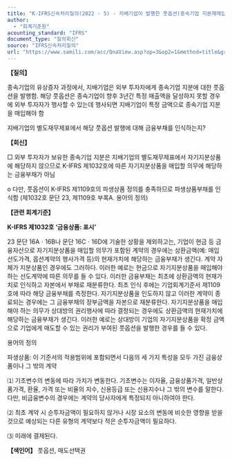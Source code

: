 ```yaml
---
title: "K-IFRS신속처리질의(2022 - 5) - 지배기업이 발행한 풋옵션(종속기업 지분재매입)의 회계처리"
author:
  - "회계기준원"
acounting_standard: "IFRS"
document_type: "질의회신"
source: "IFRS신속처리질의"
url: "https://www.samili.com/acc/QnaView.asp?op=3&op2=1&method=title&group=2124-15;1&orgcode=3&searchword=&page=15&code=K%2DIFRS%EC%8B%A0%EC%86%8D%EC%B2%98%EB%A6%AC%EC%A7%88%EC%9D%98%2D5%3A20220126"
---
```

**【질의】**

  

종속기업의 유상증자 과정에서, 지배기업은 외부 투자자에게 종속기업 지분에 대한 풋옵션을 발행함. 해당 풋옵션은 종속기업이 향후 3년간 특정 매출액을 달성하지 못할 경우에 외부 투자자가 행사할 수 있는데 행사되면 지배기업이 특정 금액으로 종속기업 지분을 매입해야 함

  

지배기업의 별도재무제표에서 해당 풋옵션 발행에 대해 금융부채를 인식하는지?

  
  

**【회신】**

  

□ 외부 투자자가 보유한 종속기업 지분은 지배기업의 별도재무제표에서 자기지분상품에 해당하지 않으므로 K-IFRS 제1032호에 따른 자기지분상품을 매입할 의무에 해당하는 금융부채가 아님

  

o 다만, 풋옵션이 K-IFRS 제1109호의 파생상품 정의를 충족하므로 파생상품부채를 인식함 (제1032호 문단 23, 제1109호 부록A. 용어의 정의)

  
  

**【관련 회계기준】**

  

**K-IFRS 제1032호 ‘금융상품: 표시’**

  

23 문단 16Aㆍ16B나 문단 16Cㆍ16D에 기술한 상황을 제외하고는, 기업이 현금 등 금융자산으로 자기지분상품을 매입할 의무가 포함된 계약의 경우에는 상환금액(예: 매입선도가격, 옵션계약의 행사가격 등)의 현재가치에 해당하는 금융부채가 생긴다. 계약 자체가 지분상품인 경우에도 그러하다. 이러한 예로는 현금으로 자기지분상품을 매입해야 하는 선도계약에 따른 의무를 들 수 있다. 이러한 금융부채는 최초에 상환금액의 현재가치로 인식하고 자본에서 부채로 재분류한다. 최초 인식 후에는 기업회계기준서 제1109호에 따라 해당 금융부채를 측정한다. 자기지분상품을 인도하지 않고 이러한 계약이 종료되는 경우에는 그 금융부채의 장부금액을 자본으로 재분류한다. 자기지분상품을 매입해야 하는 의무가 상대방의 권리행사에 따라 결정되는 경우에도 상환금액의 현재가치에 해당하는 금융부채가 생긴다. 이러한 예로는 상대방이 기업의 자기지분상품을 확정 금액으로 기업에게 매도할 수 있는 권리가 부여된 풋옵션을 발행한 경우를 들 수 있다.

  

용어의 정의

  

파생상품: 이 기준서의 적용범위에 포함되면서 다음의 세 가지 특성을 모두 가진 금융상품이나 그 밖의 계약

⑴ 기초변수의 변동에 따라 가치가 변동한다. 기초변수는 이자율, 금융상품가격, 일반상품가격, 환율, 가격 또는 비율의 지수, 신용등급 또는 신용지수나 그 밖의 변수를 말한다. 다만, 비금융변수의 경우에는 계약의 당사자에게 특정되지 아니하여야 한다.

⑵ 최초 계약 시 순투자금액이 필요하지 않거나 시장 요소의 변동에 비슷한 영향을 받을 것으로 예상되는 다른 유형의 계약보다 적은 순투자금액이 필요하다.

⑶ 미래에 결제된다.

  
  

**【색인어】** 풋옵션, 매도선택권
